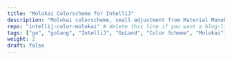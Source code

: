 ```yaml
---
title: "Molokai Colorscheme for IntelliJ"
description: "Molokai colorscheme, small adjustment from Material Monokai Pro making it like Molokai using it for coding in Go Programming Language"
repo: "intellij-color-molokai" # delete this line if you want a blog-like page
tags: ["go", "golang", "IntelliJ", "GoLand", "Color Scheme", "Molokai"]
weight: 2
draft: false
---
```

